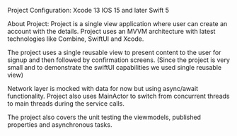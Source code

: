 Project Configuration:
Xcode 13
IOS 15 and later
Swift 5

About Project:
Project is a single view application where user can create an account with the details. Project uses an MVVM architecture with latest technologies like Combine, SwiftUI and Xcode.

The project uses a single reusable view to present content to the user for signup and then followed by confirmation screens. (Since the project is very small and to demonstrate the swiftUI capabilities we used single reusable view)

Network layer is mocked with data for now but using async/await functionality. Project also uses MainActor to switch from concurrent threads to main threads during the service calls.

The project also covers the unit testing the viewmodels, published properties and asynchronous tasks.
